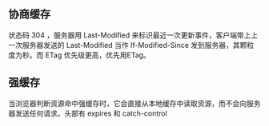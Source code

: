 
## 协商缓存

状态码 304 ，服务器用 Last-Modified 来标识最近一次更新事件，客户端带上上一次服务器发送的 Last-Modified 当作 If-Modified-Since 发到服务器，其颗粒度为秒。而 ETag 优先级更高，优先用ETag。

## 强缓存

当浏览器判断资源命中强缓存时，它会直接从本地缓存中读取资源，而不会向服务器发送任何请求。头部有 expires 和 catch-control
